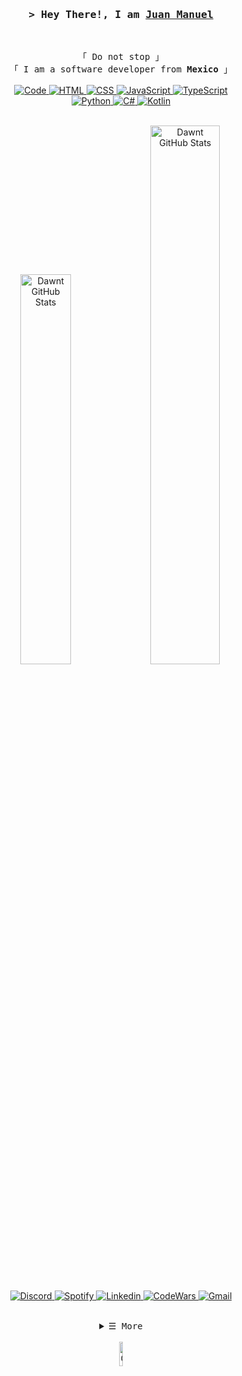 <!-- https://github.com/DawntDev -->
<!-- February 08, 2022 -->

<!-- Intro  -->
<h3 align="center">
        <samp>&gt; Hey There!, I am
                <b><a target="_blank" href="https://github.com/DawntDev">Juan Manuel</a></b>
        </samp>
</h3>
<br>

<p align="center">
    <!-- Organisation  -->
    <samp>
            「 Do not stop 」
            <br>
            「 I am a software developer from <b>Mexico</b> 」
            <br>
            <br>
    </samp>
    <!-- Programming Languages -->
    <!-- Code -->
    <a href="https://github.com/DawntDev?tab=repositories" target="_blank"><img alt="Code"
                    src="https://img.shields.io/badge/-code-000000?style=flat-square&logo=Plex&logoColor=white">
    </a>
    <!-- HTML -->
    <a href="https://github.com/DawntDev?tab=repositories" target="_blank"><img alt="HTML"
                    src="https://img.shields.io/badge/-HTML-E34F26?style=flat-square&logo=HTML5&logoColor=white">
    </a>
    <!-- CSS  -->
    <a href="https://github.com/DawntDev?tab=repositories" target="_blank"><img alt="CSS"
                    src="https://img.shields.io/badge/-CSS-1572B6?style=flat-square&logo=CSS3&logoColor=white">
    </a>
    <!-- JavaScript -->
    <a href="https://github.com/DawntDev?tab=repositories" target="_blank"><img alt="JavaScript"
                    src="https://img.shields.io/badge/-JavaScript-F7DF1E?style=flat-square&logo=JavaScript&logoColor=white">
    <!-- TypeScript -->
    <a href="https://github.com/DawntDev?tab=repositories" target="_blank"><img alt="TypeScript"
                    src="https://img.shields.io/badge/-TypeScript-3178C6?style=flat-square&logo=TypeScript&logoColor=white">
    </a>
    <br>
    <!-- Python -->
    <a href="https://github.com/DawntDev?tab=repositories" target="_blank"><img alt="Python"
                    src="https://img.shields.io/badge/-Python-3776AB?style=flat-square&logo=Python&logoColor=white">
    </a>
    <!-- C# -->
    <a href="https://github.com/DawntDev?tab=repositories" target="_blank"><img alt="C#"
                    src="https://img.shields.io/badge/-C%23-9b3675?style=flat-square&logo=csharp&logoColor=white">
    </a>
    <!-- Kotlin -->
    <a href="https://github.com/DawntDev?tab=repositories" target="_blank"><img alt="Kotlin"
                    src="https://img.shields.io/badge/-Kotlin-7F52FF?style=flat-square&logo=Kotlin&logoColor=white">
    </a>
</p>
<br>

<!-- Details Section -->
<!-- Activity Widget -->
<div align="center">
    <img alt="Dawnt GitHub Stats" width="40%"
        src="https://github-readme-stats.vercel.app/api?username=DawntDev&show_icons=true&theme=github_dark" />
    <img alt="Dawnt GitHub Stats" width="47%"
        src="https://github-readme-stats.vercel.app/api/wakatime?username=Dawnt&layout=compact&theme=github_dark" />
</div>
<br>

<div align="center">
    <p align="center">
        <!-- Social Links -->
        <!-- Discord -->
        <a href="#" target="_blank"><img alt="Discord"
                src="https://img.shields.io/badge/-Discord-5865F2?style=flat-square&logo=Discord&logoColor=white">
        </a>
        <!-- Spotify -->
        <a href="https://open.spotify.com/playlist/6eDl0FX1pNcaFXgYIBOobX?si=aewrQ2nJTuSgkMSip3d8-Q&utm_source=copy-link" target="_blank"><img alt="Spotify"
                src="https://img.shields.io/badge/-Spotify-1DB954?style=flat-square&logo=Spotify&logoColor=white">
        </a>
        <!-- Linkedin -->
        <a href="#" target="_blank"><img alt="Linkedin"
                src="https://img.shields.io/badge/-Linkedin-0A66C2?style=flat-square&logo=Linkedin&logoColor=white">
        </a>
        <!-- CodeWars -->
        <a href="https://www.codewars.com/users/Dawnt" target="_blank"><img alt="CodeWars"
                src="https://img.shields.io/badge/-CodeWars-B1361E?style=flat-square&logo=CodeWars&logoColor=white">
        </a>
        <!-- Gmail -->
        <a href="mailto:jmanuelhv9@gmail.com" target="_blank"><img alt="Gmail"
                src="https://img.shields.io/badge/-Gmail-EA4335?style=flat-square&logo=Gmail&logoColor=white">
        </a>
    </p>
</div>
<br>

<!-- Footer -->
<details align="center">
    <summary> <samp>&#9776; More</samp></summary>

---
    
<samp>
    <h3>Happy Hacking!</h3>
</samp>
<!-- Repositories -->
<p align="center">
    <a href="https://github.com/DawntDev/Amai">
        <img src="https://github-readme-stats.vercel.app/api/pin/?username=DawntDev&repo=Amai&theme=github_dark" />
    </a>
    <span>&nbsp;</span>
    <a href="https://github.com/DawntDev/Climate">
        <img src="https://github-readme-stats.vercel.app/api/pin/?username=DawntDev&repo=Climate&theme=github_dark" />
    </a>
</p>
<p align="center">
    <a href="https://github.com/DawntDev/Dictionary">
        <img src="https://github-readme-stats.vercel.app/api/pin/?username=DawntDev&repo=Dictionary&theme=github_dark" />
    </a>
    <span>&nbsp;</span>
    <a href="https://github.com/DawntDev/DawntDev">
        <img src="https://github-readme-stats.vercel.app/api/pin/?username=DawntDev&repo=DawntDev&theme=github_dark" />
    </a>
</p>
</details>
<br>

<div align="center">
    <img alt="CodeWithDawnt" width="10%"
        src="https://img.shields.io/badge/-Code%20with%20%E2%9D%A4-000000?style=for-the-badge" />
</div>
